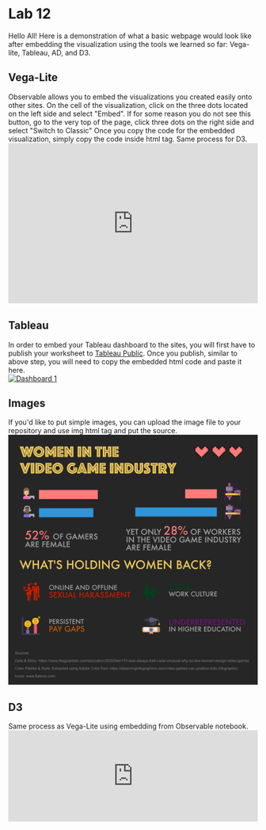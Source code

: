 # Lab 12

Hello All! Here is a demonstration of what a basic webpage would look like after embedding the visualization using the tools we learned so far: Vega-lite, Tableau, AD, and D3.  


<html>

<h2>Vega-Lite</h2>
Observable allows you to embed the visualizations you created easily onto other sites. On the cell of the visualization, click on the three dots located on the left side and select "Embed". If for some reason you do not see this button, go to the very top of the page, click three dots on the right side and select "Switch to Classic"
Once you copy the code for the embedded visualization, simply copy the code inside html tag. Same process for D3. 
  <iframe width="100%" height="323" frameborder="0"
  src="https://observablehq.com/embed/@info247-spring21/vega-lite-assignment-solution?cells=ex3"></iframe>
  
<h2>Tableau</h2>
In order to embed your Tableau dashboard to the sites, you will first have to publish your worksheet to <a href="https://public.tableau.com/en-us/s/">Tableau Public</a>. Once you publish, similar to above step, you will need to copy the embedded html code and paste it here. 

  <div class='tableauPlaceholder' id='viz1618378263510' style='position: relative'><noscript><a href='#'><img alt='Dashboard 1 ' src='https:&#47;&#47;public.tableau.com&#47;static&#47;images&#47;Co&#47;Conspiracy_Score&#47;Dashboard1&#47;1_rss.png' style='border: none' /></a></noscript><object class='tableauViz'  style='display:none;'><param name='host_url' value='https%3A%2F%2Fpublic.tableau.com%2F' /> <param name='embed_code_version' value='3' /> <param name='site_root' value='' /><param name='name' value='Conspiracy_Score&#47;Dashboard1' /><param name='tabs' value='no' /><param name='toolbar' value='yes' /><param name='static_image' value='https:&#47;&#47;public.tableau.com&#47;static&#47;images&#47;Co&#47;Conspiracy_Score&#47;Dashboard1&#47;1.png' /> <param name='animate_transition' value='yes' /><param name='display_static_image' value='yes' /><param name='display_spinner' value='yes' /><param name='display_overlay' value='yes' /><param name='display_count' value='yes' /><param name='language' value='en' /></object></div>                <script type='text/javascript'>                    var divElement = document.getElementById('viz1618378263510');                    var vizElement = divElement.getElementsByTagName('object')[0];                    if ( divElement.offsetWidth > 800 ) { vizElement.style.width='1000px';vizElement.style.height='827px';} else if ( divElement.offsetWidth > 500 ) { vizElement.style.width='1000px';vizElement.style.height='827px';} else { vizElement.style.width='100%';vizElement.style.height='927px';}                     var scriptElement = document.createElement('script');                    scriptElement.src = 'https://public.tableau.com/javascripts/api/viz_v1.js';                    vizElement.parentNode.insertBefore(scriptElement, vizElement);                </script>

<h2>Images</h2>
If you'd like to put simple images, you can upload the image file to your repository and use img html tag and put the source. 
<img src="infographics_yutong_zhou.png">

<h2>D3</h2>
Same process as Vega-Lite using embedding from Observable notebook. 
  <iframe width="100%" height="184" frameborder="0"
  src="https://observablehq.com/embed/@chunggrace/lab-12-d3-practice-3-interactivity?cells=singleVote"></iframe>

</html>

